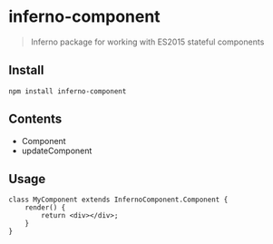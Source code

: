 # inferno-component
> Inferno package for working with ES2015 stateful components

## Install

```
npm install inferno-component
```

## Contents

* Component
* updateComponent

## Usage

```
class MyComponent extends InfernoComponent.Component {
	render() { 
		return <div></div>;
	}
}
```



